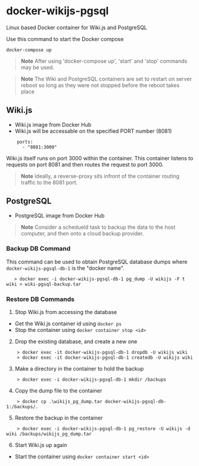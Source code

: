 # docker-wikijs-pgsql
Linux based Docker container for Wiki.js and PostgreSQL

Use this command to start the Docker compose
```
docker-compose up
```
> **Note**
> After using 'docker-compose up', 'start' and 'stop' commands may be used.


> **Note**
> The Wiki and PostgreSQL containers are set to restart on server reboot so long as they were not stopped before the reboot takes place

## Wiki.js
- Wiki.js image from Docker Hub 
- Wiki.js will be accessable on the specified PORT number (8081)

```
    ports:
      - "8081:3000"
```
Wiki.js itself runs on port 3000 within the container.  This container listens to requests on port 8081 and then routes the request to port 3000. 

> **Note**
> Ideally, a reverse-proxy sits infront of the container routing traffic to the 8081 port.


## PostgreSQL
- PostgreSQL image from Docker Hub

> **Note**
>  Consider a schedueld task to backup the data to the host computer, and then onto a cloud backup provider.

### Backup DB Command
This command can be used to obtain PostgreSQL database dumps where `docker-wikijs-pgsql-db-1` is the "docker name". 

```
   > docker exec -i docker-wikijs-pgsql-db-1 pg_dump -U wikijs -F t wiki > wiki-pgsql-backup.tar
```

### Restore DB Commands
1. Stop Wiki.js from accessing the database

- Get the Wiki.js container id using `docker ps`
- Stop the container using `docker container stop <id>`

2. Drop the existing database, and create a new one
``` 
    > docker exec -it docker-wikijs-pgsql-db-1 dropdb -U wikijs wiki
    > docker exec -it docker-wikijs-pgsql-db-1 createdb -U wikijs wiki
```
3. Make a directory in the container to hold the backup
``` 
    > docker exec -i docker-wikijs-pgsql-db-1 mkdir /backups
```
4. Copy the dump file to the container
```
    > docker cp .\wikijs_pg_dump.tar docker-wikijs-pgsql-db-1:/backups/.
```
5. Restore the backup in the container
```
    > docker exec -i docker-wikijs-pgsql-db-1 pg_restore -U wikijs -d wiki /backups/wikijs_pg_dump.tar
```
6. Start Wiki.js up again
- Start the container using `docker container start <id>`